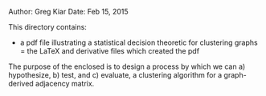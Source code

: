 Author: Greg Kiar
Date: Feb 15, 2015

This directory contains:
- a pdf file illustrating a statistical decision theoretic for clustering graphs
= the LaTeX and derivative files which created the pdf

The purpose of the enclosed is to design a process by which we can a) hypothesize, b) test, and c) evaluate, a clustering algorithm for a graph-derived adjacency matrix.



